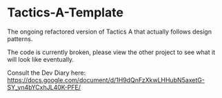 # Tactics-A-Template
The ongoing refactored version of Tactics A that actually follows design patterns.

The code is currently broken, please view the other project to see what it will look like eventually.

Consult the Dev Diary here:
https://docs.google.com/document/d/1H9dQnFzXkwLHHubN5axetG-SY_yn4bYCxhJL40K-PFE/
